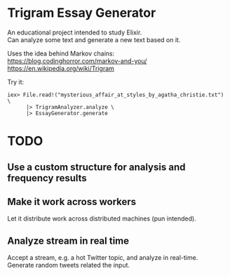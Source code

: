 # Trigram Essay Generator

An educational project intended to study Elixir.  
Can analyze some text and generate a new text based on it.

Uses the idea behind Markov chains:  
https://blog.codinghorror.com/markov-and-you/  
https://en.wikipedia.org/wiki/Trigram

Try it:
```
iex> File.read!("mysterious_affair_at_styles_by_agatha_christie.txt") \
      |> TrigramAnalyzer.analyze \
      |> EssayGenerator.generate
```

# TODO

## Use a custom structure for analysis and frequency results

## Make it work across workers
Let it distribute work across distributed machines (pun intended).

## Analyze stream in real time
Accept a stream, e.g. a hot Twitter topic, and analyze in real-time.  
Generate random tweets related the input.  
